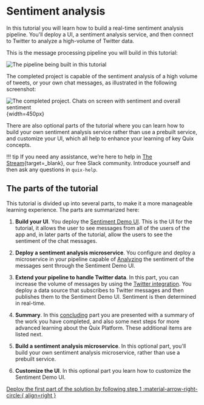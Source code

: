 # Sentiment analysis

In this tutorial you will learn how to build a real-time sentiment analysis pipeline. You'll deploy a UI, a sentiment analysis service, and then connect to Twitter to analyze a high-volume of Twitter data.

This is the message processing pipeline you will build in this tutorial:

![The pipeline being built in this tutorial](./sentiment-analysis-media/pipeline-view.png)

The completed project is capable of the sentiment analysis of a high volume of tweets, or your own chat messages, as illustrated in the following screenshot:

![The completed project. Chats on screen with sentiment and overall sentiment](./sentiment-analysis-media/running-ui.png){width=450px}

There are also optional parts of the tutorial where you can learn how to build your own sentiment analysis service rather than use a prebuilt service, and customize your UI, which all help to enhance your learning of key Quix concepts.

!!! tip 
    If you need any assistance, we’re here to help in [The Stream](https://join.slack.com/t/stream-processing/shared_invite/zt-13t2qa6ea-9jdiDBXbnE7aHMBOgMt~8g){target=_blank}, our free Slack community. Introduce yourself and then ask any questions in `quix-help`.

## The parts of the tutorial

This tutorial is divided up into several parts, to make it a more manageable learning experience. The parts are summarized here:

1. **Build your UI**. You deploy the [Sentiment Demo UI](sentiment-demo-ui.md). This is the UI for the tutorial, it allows the user to see messages from all of the users of the app and, in later parts of the tutorial, allow the users to see the sentiment of the chat messages.

2. **Deploy a sentiment analysis microservice**. You configure and deploy a microservice in your pipeline capable of [Analyzing](analyze.md) the sentiment of the messages sent through the Sentiment Demo UI.

3. **Extend your pipeline to handle Twitter data**. In this part, you can increase the volume of messages by using the [Twitter integration](twitter-data.md). You deploy a data source that subscribes to Twitter messages and then publishes them to the Sentiment Demo UI. Sentiment is then determined in real-time.

4. **Summary**. In this [concluding](conclusion.md) part you are presented with a summary of the work you have completed, and also some next steps for more advanced learning about the Quix Platform. These additional items are listed next.

5. **Build a sentiment analysis microservice**. In this optional part, you'll build your own sentiment analysis microservice, rather than use a prebuilt service.

6. **Customize the UI**. In this optional part you learn how to customize the Sentiment Demo UI.

[Deploy the first part of the solution by following step 1 :material-arrow-right-circle:{ align=right }](sentiment-demo-ui.md)
